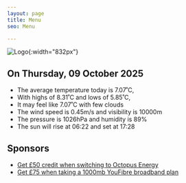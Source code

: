 ```yaml
---
layout: page
title: Menu
seo: Menu

---
```


![Logo](/images/logo.jpg){:width="832px"}

<!-- weather_marker starts -->
## On Thursday, 09 October 2025

- The average temperature today is 7.07˚C,
- With highs of 8.31˚C and lows of 5.85˚C,
- It may feel like 7.07˚C with few clouds
- The wind speed is 0.45m/s and visibility is 10000m
- The pressure is 1026hPa and humidity is 89%
- The sun will rise at 06:22 and set at 17:28

<!-- weather_marker ends -->

## Sponsors

- [Get £50 credit when switching to Octopus Energy](https://bit.ly/3oD1nnS)
- [Get £75 when taking a 1000mb YouFibre broadband plan](https://aklam.io/91zWhU?)
